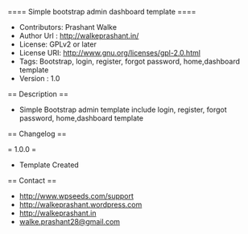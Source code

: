 ==== Simple bootstrap admin dashboard template ====
* Contributors: Prashant Walke
* Author Url : http://walkeprashant.in/
* License: GPLv2 or later
* License URI: http://www.gnu.org/licenses/gpl-2.0.html
* Tags: Bootstrap, login, register, forgot password, home,dashboard template
* Version : 1.0

== Description ==
* Simple Bootstrap admin template include login, register, forgot password, home,dashboard template

== Changelog ==

= 1.0.0 = 
* Template Created

== Contact ==
* http://www.wpseeds.com/support
* http://walkeprashant.wordpress.com
* http://walkeprashant.in
* walke.prashant28@gmail.com
